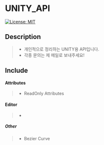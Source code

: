 UNITY_API
=============
[![License: MIT](https://img.shields.io/badge/License-MIT-yellow.svg)](https://opensource.org/licenses/MIT)

## Description
>* 개인적으로 정리하는 UNITY용 API입니다.
>* 각종 문의는 제 메일로 보내주세요!

## Include

#### Attributes
>* ReadOnly Attributes

#### Editor
>*

##### Other
>* Bezier Curve
